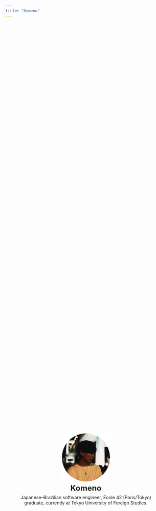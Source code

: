 ```yaml
---
title: "Komeno"
---
```


<style>
  .container {
    display: flex;
    flex-direction: column;
    align-items: center;
    margin: 0;
  }

  @media (min-width: 801px) {
    .container {
      justify-content: center;
      min-height: 70vh;
    }
  }

  @media (max-width: 800px) {
    .container {
      justify-content: space-evenly;
      min-height: 40vh;
      padding-top: 4vh;
      padding-bottom: 4vh;
    }
  }
</style>

<div class="container" style="display: flex; flex-direction: column; align-items: center; text-align: center;">
  <img src="media/index/icon.png" alt="icon" width="150" />
  <div style="font-size: 24px; font-weight: bold; margin-top: 6px;">
    Komeno
  </div>
  <p style="margin-top: 6px; max-width: 500px; padding: 0 15px;">
    Japanese–Brazilian software engineer, École 42 (Paris/Tokyo) graduate, currently at Tokyo University of Foreign Studies.
  </p>
</div>
